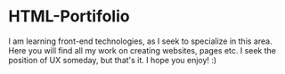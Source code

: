 # HTML-Portifolio 
I am learning front-end technologies, as I seek to specialize in this area. Here you will find all my work on creating websites, pages etc. I seek the position of UX someday, but that's it. I hope you enjoy! :)
